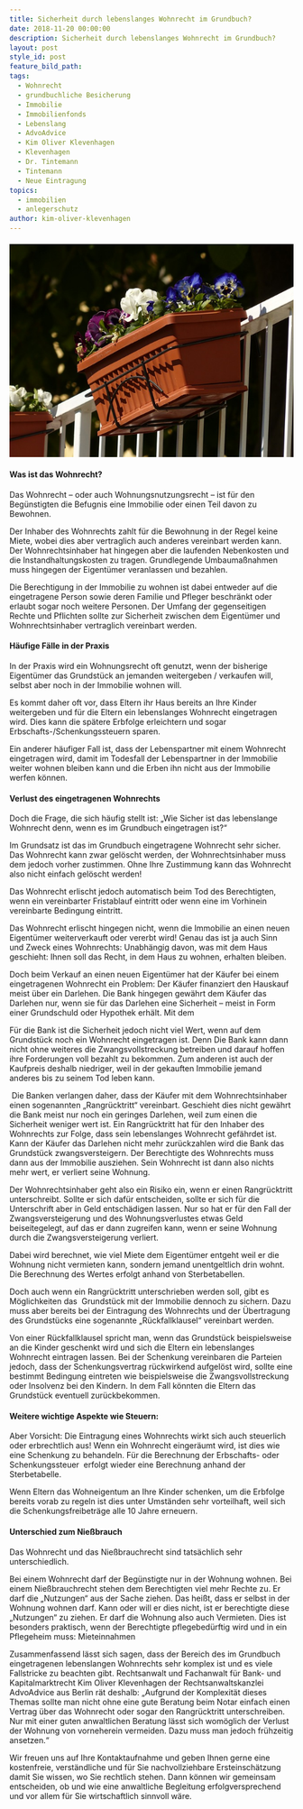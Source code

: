 ```yaml
---
title: Sicherheit durch lebenslanges Wohnrecht im Grundbuch?
date: 2018-11-20 00:00:00
description: Sicherheit durch lebenslanges Wohnrecht im Grundbuch?
layout: post
style_id: post
feature_bild_path:
tags:
  - Wohnrecht
  - grundbuchliche Besicherung
  - Immobilie
  - Immobilienfonds
  - Lebenslang
  - AdvoAdvice
  - Kim Oliver Klevenhagen
  - Klevenhagen
  - Dr. Tintemann
  - Tintemann
  - Neue Eintragung
topics:
  - immobilien
  - anlegerschutz
author: kim-oliver-klevenhagen
---
```


#### ![](/uploads/balcony-plants-357702-640.jpg)

#### Was ist das Wohnrecht?

Das Wohnrecht – oder auch Wohnungsnutzungsrecht – ist für den Begünstigten die Befugnis eine Immobilie oder einen Teil davon zu Bewohnen.

Der Inhaber des Wohnrechts zahlt für die Bewohnung in der Regel keine Miete, wobei dies aber vertraglich auch anderes vereinbart werden kann. Der Wohnrechtsinhaber hat hingegen aber die laufenden Nebenkosten und die Instandhaltungskosten zu tragen. Grundlegende Umbaumaßnahmen muss hingegen der Eigentümer veranlassen und bezahlen.

Die Berechtigung in der Immobilie zu wohnen ist dabei entweder auf die eingetragene Person sowie deren Familie und Pfleger beschränkt oder erlaubt sogar noch weitere Personen. Der Umfang der gegenseitigen Rechte und Pflichten sollte zur Sicherheit zwischen dem Eigentümer und Wohnrechtsinhaber vertraglich vereinbart werden.

#### Häufige Fälle in der Praxis

In der Praxis wird ein Wohnungsrecht oft genutzt, wenn der bisherige Eigentümer das Grundstück an jemanden weitergeben / verkaufen will, selbst aber noch in der Immobilie wohnen will.

Es kommt daher oft vor, dass Eltern ihr Haus bereits an Ihre Kinder weitergeben und für die Eltern ein lebenslanges Wohnrecht eingetragen wird. Dies kann die spätere Erbfolge erleichtern und sogar Erbschafts-/Schenkungssteuern sparen.

Ein anderer häufiger Fall ist, dass der Lebenspartner mit einem Wohnrecht eingetragen wird, damit im Todesfall der Lebenspartner in der Immobilie weiter wohnen bleiben kann und die Erben ihn nicht aus der Immobilie werfen können.

#### Verlust des eingetragenen Wohnrechts

Doch die Frage, die sich häufig stellt ist: „Wie Sicher ist das lebenslange Wohnrecht denn, wenn es im Grundbuch eingetragen ist?“

Im Grundsatz ist das im Grundbuch eingetragene Wohnrecht sehr sicher. Das Wohnrecht kann zwar gelöscht werden, der Wohnrechtsinhaber muss dem jedoch vorher zustimmen. Ohne Ihre Zustimmung kann das Wohnrecht also nicht einfach gelöscht werden!

Das Wohnrecht erlischt jedoch automatisch beim Tod des Berechtigten, wenn ein vereinbarter Fristablauf eintritt oder wenn eine im Vorhinein vereinbarte Bedingung eintritt.

Das Wohnrecht erlischt hingegen nicht, wenn die Immobilie an einen neuen Eigentümer weiterverkauft oder vererbt wird! Genau das ist ja auch Sinn und Zweck eines Wohnrechts: Unabhängig davon, was mit dem Haus geschieht: Ihnen soll das Recht, in dem Haus zu wohnen, erhalten bleiben.

Doch beim Verkauf an einen neuen Eigentümer hat der Käufer bei einem eingetragenen Wohnrecht ein Problem: Der Käufer finanziert den Hauskauf meist über ein Darlehen. Die Bank hingegen gewährt dem Käufer das Darlehen nur, wenn sie für das Darlehen eine Sicherheit – meist in Form einer Grundschuld oder Hypothek erhält. Mit dem

Für die Bank ist die Sicherheit jedoch nicht viel Wert, wenn auf dem Grundstück noch ein Wohnrecht eingetragen ist. Denn Die Bank kann dann nicht ohne weiteres die Zwangsvollstreckung betreiben und darauf hoffen ihre Forderungen voll bezahlt zu bekommen. Zum anderen ist auch der Kaufpreis deshalb niedriger, weil in der gekauften Immobilie jemand anderes bis zu seinem Tod leben kann.

 Die Banken verlangen daher, dass der Käufer mit dem Wohnrechtsinhaber einen sogenannten „Rangrücktritt“ vereinbart. Geschieht dies nicht gewährt die Bank meist nur noch ein geringes Darlehen, weil zum einen die Sicherheit weniger wert ist. Ein Rangrücktritt hat für den Inhaber des Wohnrechts zur Folge, dass sein lebenslanges Wohnrecht gefährdet ist. Kann der Käufer das Darlehen nicht mehr zurückzahlen wird die Bank das Grundstück zwangsversteigern. Der Berechtigte des Wohnrechts muss dann aus der Immobilie ausziehen. Sein Wohnrecht ist dann also nichts mehr wert, er verliert seine Wohnung.

Der Wohnrechtsinhaber geht also ein Risiko ein, wenn er einen Rangrücktritt unterschreibt. Sollte er sich dafür entscheiden, sollte er sich für die Unterschrift aber in Geld entschädigen lassen. Nur so hat er für den Fall der Zwangsversteigerung und des Wohnungsverlustes etwas Geld beiseitegelegt, auf das er dann zugreifen kann, wenn er seine Wohnung durch die Zwangsversteigerung verliert.

Dabei wird berechnet, wie viel Miete dem Eigentümer entgeht weil er die Wohnung nicht vermieten kann, sondern jemand unentgeltlich drin wohnt. Die Berechnung des Wertes erfolgt anhand von Sterbetabellen.

Doch auch wenn ein Rangrücktritt unterschrieben werden soll, gibt es Möglichkeiten das  Grundstück mit der Immobilie dennoch zu sichern. Dazu muss aber bereits bei der Eintragung des Wohnrechts und der Übertragung des Grundstücks eine sogenannte „Rückfallklausel“ vereinbart werden.

Von einer Rückfallklausel spricht man, wenn das Grundstück beispielsweise an die Kinder geschenkt wird und sich die Eltern ein lebenslanges Wohnrecht eintragen lassen. Bei der Schenkung vereinbaren die Parteien jedoch, dass der Schenkungsvertrag rückwirkend aufgelöst wird, sollte eine bestimmt Bedingung eintreten wie beispielsweise die Zwangsvollstreckung oder Insolvenz bei den Kindern. In dem Fall könnten die Eltern das Grundstück eventuell zurückbekommen.

#### Weitere wichtige Aspekte wie Steuern:

Aber Vorsicht: Die Eintragung eines Wohnrechts wirkt sich auch steuerlich oder erbrechtlich aus! Wenn ein Wohnrecht eingeräumt wird, ist dies wie eine Schenkung zu behandeln. Für die Berechnung der Erbschafts- oder Schenkungssteuer  erfolgt wieder eine Berechnung anhand der Sterbetabelle.

Wenn Eltern das Wohneigentum an Ihre Kinder schenken, um die Erbfolge bereits vorab zu regeln ist dies unter Umständen sehr vorteilhaft, weil sich die Schenkungsfreibeträge alle 10 Jahre erneuern.

#### Unterschied zum Nießbrauch

Das Wohnrecht und das Nießbrauchrecht sind tatsächlich sehr unterschiedlich.

Bei einem Wohnrecht darf der Begünstigte nur in der Wohnung wohnen. Bei einem Nießbrauchrecht stehen dem Berechtigten viel mehr Rechte zu. Er darf die „Nutzungen“ aus der Sache ziehen. Das heißt, dass er selbst in der Wohnung wohnen darf. Kann oder will er dies nicht, ist er berechtigte diese „Nutzungen“ zu ziehen. Er darf die Wohnung also auch Vermieten. Dies ist besonders praktisch, wenn der Berechtigte pflegebedürftig wird und in ein Pflegeheim muss: Mieteinnahmen

Zusammenfassend lässt sich sagen, dass der Bereich des im Grundbuch eingetragenen lebenslangen Wohnrechts sehr komplex ist und es viele Fallstricke zu beachten gibt. Rechtsanwalt und Fachanwalt für Bank- und Kapitalmarktrecht Kim Oliver Klevenhagen der Rechtsanwaltskanzlei AdvoAdvice aus Berlin rät deshalb: „Aufgrund der Komplexität dieses Themas sollte man nicht ohne eine gute Beratung beim Notar einfach einen Vertrag über das Wohnrecht oder sogar den Rangrücktritt unterschreiben. Nur mit einer guten anwaltlichen Beratung lässt sich womöglich der Verlust der Wohnung von vorneherein vermeiden. Dazu muss man jedoch frühzeitig ansetzen.“

Wir freuen uns auf Ihre Kontaktaufnahme und geben Ihnen gerne eine kostenfreie, verständliche und für Sie nachvollziehbare Ersteinschätzung damit Sie wissen, wo Sie rechtlich stehen. Dann können wir gemeinsam entscheiden, ob und wie eine anwaltliche Begleitung erfolgversprechend und vor allem für Sie wirtschaftlich sinnvoll wäre.